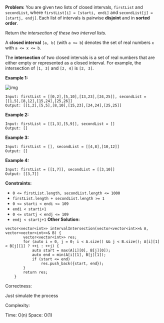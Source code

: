 **Problem:**
You are given two lists of closed intervals, `firstList` and `secondList`, where `firstList[i] = [starti, endi]` and `secondList[j] = [startj, endj]`. Each list of intervals is pairwise **disjoint** and in **sorted order**.

Return *the intersection of these two interval lists*.

A **closed interval** `[a, b]` (with `a <= b`) denotes the set of real numbers `x` with `a <= x <= b`.

The **intersection** of two closed intervals is a set of real numbers that are either empty or represented as a closed interval. For example, the intersection of `[1, 3]` and `[2, 4]` is `[2, 3]`.

 

**Example 1:**

![img](https://assets.leetcode.com/uploads/2019/01/30/interval1.png)

```
Input: firstList = [[0,2],[5,10],[13,23],[24,25]], secondList = [[1,5],[8,12],[15,24],[25,26]]
Output: [[1,2],[5,5],[8,10],[15,23],[24,24],[25,25]]
```

**Example 2:**

```
Input: firstList = [[1,3],[5,9]], secondList = []
Output: []
```

**Example 3:**

```
Input: firstList = [], secondList = [[4,8],[10,12]]
Output: []
```

**Example 4:**

```
Input: firstList = [[1,7]], secondList = [[3,10]]
Output: [[3,7]]
```

 

**Constraints:**

- `0 <= firstList.length, secondList.length <= 1000`
- `firstList.length + secondList.length >= 1`
- `0 <= starti < endi <= 109`
- `endi < starti+1`
- `0 <= startj < endj <= 109`
- `endj < startj+1`
**Other Solution:**
```
vector<vector<int>> intervalIntersection(vector<vector<int>>& A, vector<vector<int>>& B) {
        vector<vector<int>> res;
        for (auto i = 0, j = 0; i < A.size() && j < B.size(); A[i][1] < B[j][1] ? ++i : ++j) {
            auto start = max(A[i][0], B[j][0]);
            auto end = min(A[i][1], B[j][1]);
            if (start <= end) 
                res.push_back({start, end});
        }
        return res;    
    }
```
Correctness:

Just simulate the process

Complexity:

Time: O(n)
Space: O(1)